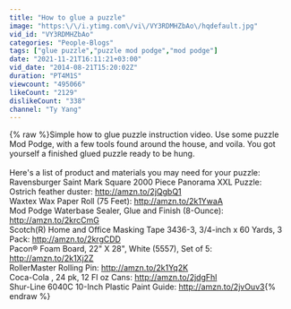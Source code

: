 ```yaml
---
title: "How to glue a puzzle"
image: "https:\/\/i.ytimg.com\/vi\/VY3RDMHZbAo\/hqdefault.jpg"
vid_id: "VY3RDMHZbAo"
categories: "People-Blogs"
tags: ["glue puzzle","puzzle mod podge","mod podge"]
date: "2021-11-21T16:11:21+03:00"
vid_date: "2014-08-21T15:20:02Z"
duration: "PT4M1S"
viewcount: "495066"
likeCount: "2129"
dislikeCount: "338"
channel: "Ty Yang"
---
```

{% raw %}Simple how to glue puzzle instruction video. Use some puzzle Mod Podge, with a few tools found around the house, and voila. You got yourself a finished glued puzzle ready to be hung.<br /><br />Here's a list of product and materials you may need for your puzzle:<br />Ravensburger Saint Mark Square 2000 Piece Panorama XXL Puzzle: <br />Ostrich feather duster:  <a rel="nofollow" target="blank" href="http://amzn.to/2jQgbQ1">http://amzn.to/2jQgbQ1</a><br />Waxtex Wax Paper Roll (75 Feet): <a rel="nofollow" target="blank" href="http://amzn.to/2k1YwaA">http://amzn.to/2k1YwaA</a><br />Mod Podge Waterbase Sealer, Glue and Finish (8-Ounce): <a rel="nofollow" target="blank" href="http://amzn.to/2krcCmG">http://amzn.to/2krcCmG</a><br />Scotch(R) Home and Office Masking Tape 3436-3, 3/4-inch x 60 Yards, 3 Pack: <a rel="nofollow" target="blank" href="http://amzn.to/2krgCDD">http://amzn.to/2krgCDD</a><br />Pacon® Foam Board, 22&quot; X 28&quot;, White (5557), Set of 5: <a rel="nofollow" target="blank" href="http://amzn.to/2k1Xj2Z">http://amzn.to/2k1Xj2Z</a><br />RollerMaster Rolling Pin: <a rel="nofollow" target="blank" href="http://amzn.to/2k1Yq2K">http://amzn.to/2k1Yq2K</a><br />Coca-Cola , 24 pk, 12 Fl oz Cans: <a rel="nofollow" target="blank" href="http://amzn.to/2jdgFhl">http://amzn.to/2jdgFhl</a><br />Shur-Line 6040C 10-Inch Plastic Paint Guide: <a rel="nofollow" target="blank" href="http://amzn.to/2jvOuv3">http://amzn.to/2jvOuv3</a>{% endraw %}
